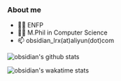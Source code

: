 ### About me

- 👨‍💻 ENFP
- 👨‍🎓 M.Phil in Computer Science
- 📫 obsidian_lrx(at)aliyun(dot)com
<!--
- 😄 Pronouns: ...
- ⚡ Fun fact: ...
- 🤔 I’m looking for help with ...
- 💬 Ask me about ...
-->

![obsidian's github stats](https://github-readme-stats.vercel.app/api?username=ooobsidian&show_icons=true&theme=flag-india)

![obsidian's wakatime stats](https://github-readme-stats.vercel.app/api/wakatime?username=alphalrx&theme=flag-india)
